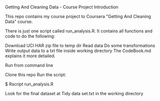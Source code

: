 Getting And Cleaning Data - Course Project
Introduction

This repo contains my course project to Coursera "Getting And Cleaning Data" course.

There is just one script called run_analysis.R. It contains all functions and code to do the following:

Download UCI HAR zip file to temp dir
Read data
Do some transformations
Write output data to a txt file inside working directory
The CodeBook.md explains it more detailed.

Run from command line

Clone this repo
Run the script:

$ Rscript run_analysis.R

Look for the final dataset at Tidy data set.txt in the working directory
